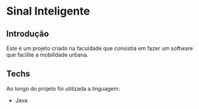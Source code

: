 <h1>Sinal Inteligente</h1>

<h2>Introdução</h2>
<p>Este é um projeto criado na faculdade que consistia em fazer um software que facilite a mobilidade urbana.</p>


<h2>Techs</h2>
<p>Ao longo do projeto foi utilizada a linguagem:</p>
<ul>
  <li>Java</li>
</ul>


